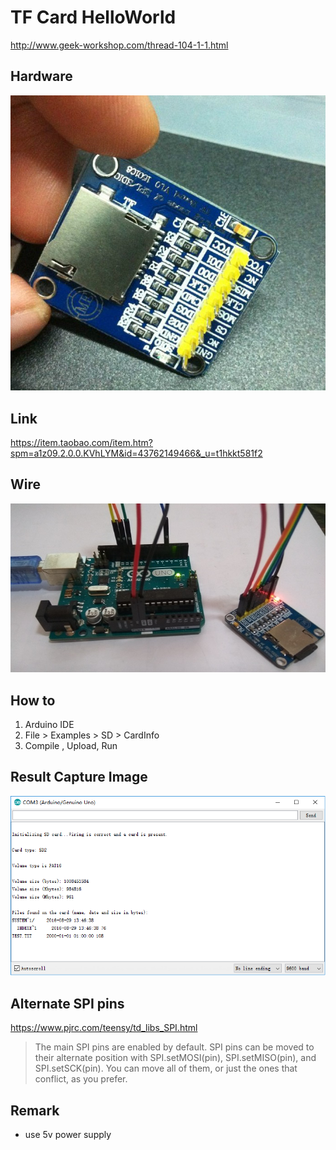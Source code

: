 # TF Card HelloWorld
http://www.geek-workshop.com/thread-104-1-1.html

## Hardware
![1](images/1.jpg)

## Link
https://item.taobao.com/item.htm?spm=a1z09.2.0.0.KVhLYM&id=43762149466&_u=t1hkkt581f2

## Wire
![1](images/2.jpg)

## How to
1. Arduino IDE
2. File > Examples > SD > CardInfo
3. Compile , Upload, Run

## Result Capture Image
![1](images/3.png)

## Alternate SPI pins
https://www.pjrc.com/teensy/td_libs_SPI.html
> The main SPI pins are enabled by default. SPI pins can be moved to their alternate position with SPI.setMOSI(pin), SPI.setMISO(pin), and SPI.setSCK(pin). You can move all of them, or just the ones that conflict, as you prefer.


## Remark
* use 5v power supply
